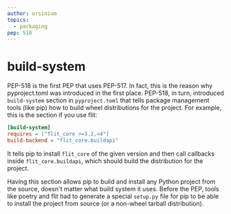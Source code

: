 ```yaml
---
author: orsinium
topics:
  - packaging
pep: 518
---
```


# build-system

PEP-518 is the first PEP that uses PEP-517. In fact, this is the reason why pyproject.toml was introduced in the first place. PEP-518, in turn, introduced `build-system` section in `pyproject.toml` that tells package management tools (like pip) how to build wheel distributions for the project. For example, this is the section if you use flit:

```toml
[build-system]
requires = ["flit_core >=3.2,<4"]
build-backend = "flit_core.buildapi"
```

It tells pip to install `flit_core` of the given version and then call callbacks inside `flit_core.buildapi`, which should build the distribution for the project.

Having this section allows pip to build and install any Python project from the source, doesn't matter what build system it uses. Before the PEP, tools like poetry and flit had to generate a special `setup.py` file for pip to be able to install the project from source (or a non-wheel tarball distribution).
